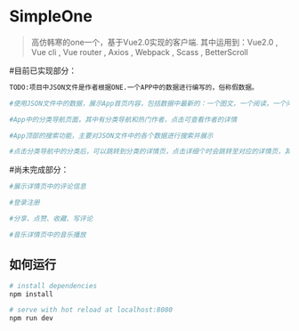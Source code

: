# SimpleOne

> 高仿韩寒的one一个，基于Vue2.0实现的客户端.  其中运用到：Vue2.0 , Vue cli , Vue router , Axios , Webpack , Scass , BetterScroll


#目前已实现部分：

``` bash
TODO:项目中JSON文件是作者根据ONE.一个APP中的数据进行编写的，俗称假数据。 

#使用JSON文件中的数据，展示App首页内容，包括数据中最新的：一个图文，一个阅读，一个问答，一个音乐，一个影视

#App中的分类导航页面，其中有分类导航和热门作者，点击可查看作者的详情

#App顶部的搜索功能，主要对JSON文件中的各个数据进行搜索并展示

#点击分类导航中的分类后，可以跳转到分类的详情页，点击详细个时会跳转至对应的详情页，其展示内容和作者信息
```

#尚未完成部分：

``` bash
#展示详情页中的评论信息

#登录注册

#分享、点赞、收藏、写评论

#音乐详情页中的音乐播放
```


## 如何运行

``` bash
# install dependencies
npm install

# serve with hot reload at localhost:8080
npm run dev

```


